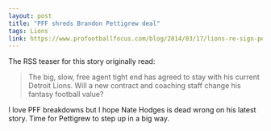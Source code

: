 ```yaml
---
layout: post
title: "PFF shreds Brandon Pettigrew deal"
tags: Lions
link: https://www.profootballfocus.com/blog/2014/03/17/lions-re-sign-pettigrew/?utm_source=feedly&utm_reader=feedly&utm_medium=rss&utm_campaign=lions-re-sign-pettigrew
---
```


The RSS teaser for this story originally read:

>The big, slow, free agent tight end has agreed to stay with his current Detroit Lions. Will a new contract and coaching staff change his fantasy football value?

I love PFF breakdowns but I hope Nate Hodges is dead wrong on his latest story.  Time for Pettigrew to step up in a big way.
